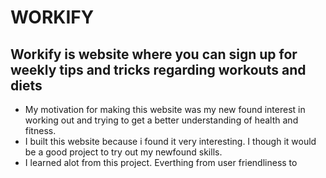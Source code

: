 # WORKIFY

## Workify is website where you can sign up for weekly tips and tricks regarding workouts and diets

- My motivation for making this website was my new found interest in working out and trying to get a better understanding of health and fitness.
- I built this website because i found it very interesting. I though it would be a good project to try out my newfound skills.
- I learned alot from this project. Everthing from user friendliness to 
